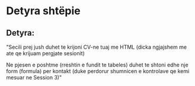# Detyra shtëpie
## Detyra: 
"Secili prej jush duhet te krijoni CV-ne tuaj me HTML (dicka ngjajshem me ate qe krijuam pergjate sesionit)

Ne pjesen e poshtme (rreshtin e fundit te tabeles) duhet te shtoni edhe nje form (formula) per kontakt (duke perdorur shumnicen e kontrolave qe kemi mesuar ne Session 3)"

